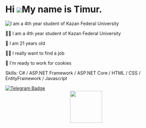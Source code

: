 
Hi ![](https://user-images.githubusercontent.com/18350557/176309783-0785949b-9127-417c-8b55-ab5a4333674e.gif)My name is Timur.
=============================================================================================================================

![I am a 4th year student of Kazan Federal University](https://static.pingcap.com/files/2022/12/05072707/chatGPT-GitHub-banner.jpg)

👨‍🎓 I am a 4th year student of Kazan Federal University 

🐢 I am 21 years old

👷‍♂️ I really want to find a job

🤑 I'm ready to work for cookies

Skills: C# / ASP.NET Framework / ASP.NET Core / HTML / CSS / EntityFramework / Javascript

<div id="badges">
<a href="http://t.me/S0LUT1ON">
<img src="https://img.shields.io/badge/Telegram-blue?style=for-the-badge&logo=telegram&logoColor=white" alt="Telegram Badge"/>
</a>
</div>
<div id="header" align="center">

<div id="header" align="center">
  <img src="https://media.giphy.com/media/M9gbBd9nbDrOTu1Mqx/giphy.gif" width="100"/>
</div>



 




